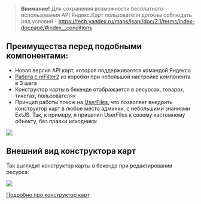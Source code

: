 > **Внимание!**
> Для сохранения возможности бесплатного использования API Яндекс.Карт пользователи должны соблюдать ряд условий - https://tech.yandex.ru/maps/jsapi/doc/2.1/terms/index-docpage/#index__conditions


## Преимущества перед подобными компонентами:

- Новая версия API карт, которая поддерживается командой Яндекса
- [Работа с mFilter2][1] из коробки при небольшой настройке компонента в 3 шага
- Конструктор карты в бекенде отображается в ресурсах, товарах, тикетах, пользователях
- Принцип работы похож на [UserFiles][2], что позволяет внедрить конструктор карт в любое место админки, с небольшими знаниями ExtJS. Так, к примеру, я прицепил UserFiles к своему кастомному объекту, без правки исходника:

[![](https://file.modx.pro/files/6/d/7/6d769e3a8dec96b995ff750ee9b53664s.jpg)](https://file.modx.pro/files/6/d/7/6d769e3a8dec96b995ff750ee9b53664.png)

## Внешний вид конструктора карт

Так выглядит конструктор карты в бекенде при редактировании ресурса:

[![](https://file.modx.pro/files/6/6/7/6671db8a7e4acc9b3b1e5a57a0d0d168s.jpg)](https://file.modx.pro/files/6/6/7/6671db8a7e4acc9b3b1e5a57a0d0d168.png)

[Подробно про конструктор карт][3]

[1]: /ru/01_Компоненты/48_YandexMaps2/05_Работа_с_mFilter2.md
[2]: https://modstore.pro/packages/photos-and-files/userfiles
[3]: /ru/01_Компоненты/48_YandexMaps2/09_Конструктор_карт.md
